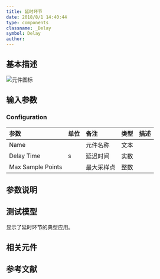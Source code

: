 ```yaml
---
title: 延时环节
date: 2018/8/1 14:40:44
type: components
classname: _Delay
symbol: Delay
author: 
---
```

## <span id="comp_desc">基本描述</span>
![元件图标]()

## <span id="comp_params">输入参数</span>
### <span id="comp_params_group_Configuration">Configuration</span>
| 参数 | 单位 | 备注 | 类型 | 描述 |
| :--- | :--- | :--- | :--: | :--- |
| <span id="comp_params_param_Name">Name</span> |  | 元件名称 | 文本 |  |
| <span id="comp_params_param_Td">Delay Time</span> | s | 延迟时间 | 实数 |  |
| <span id="comp_params_param_Sp">Max Sample Points</span> |  | 最大采样点 | 整数 |  |

[Name]: #comp_params_param_Name "Name"
[Delay Time]: #comp_params_param_Td "Delay Time"
[Max Sample Points]: #comp_params_param_Sp "Max Sample Points"


## <span id="comp_remarks">参数说明</span>


## <span id="comp_example">测试模型</span>
[<test name>](<test link>)显示了延时环节的典型应用。

## <span id="comp_seealso">相关元件</span>

## <span id="comp_ref">参考文献</span>



